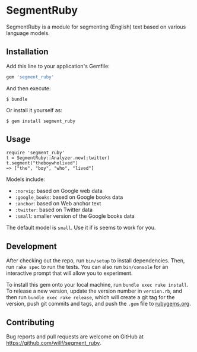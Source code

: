 # SegmentRuby

SegmentRuby is a module for segmenting (English)
text based on various language models.

## Installation

Add this line to your application's Gemfile:

```ruby
gem 'segment_ruby'
```

And then execute:

    $ bundle

Or install it yourself as:

    $ gem install segment_ruby

## Usage

```
require 'segment_ruby'
t = SegmentRuby::Analyzer.new(:twitter)
t.segment("theboywholived")
=> ["the", "boy", "who", "lived"]
```
Models include:

- `:norvig`: based on Google web data
- `:google_books`: based on Google books data
- `:anchor`: based on Web anchor text
- `:twitter`: based on Twitter data
- `:small`: smaller version of the Google books data

The default model is `small`. Use it if is seems to work for you.

## Development

After checking out the repo, run `bin/setup` to install dependencies. Then, run `rake spec` to run the tests. You can also run `bin/console` for an interactive prompt that will allow you to experiment.

To install this gem onto your local machine, run `bundle exec rake install`. To release a new version, update the version number in `version.rb`, and then run `bundle exec rake release`, which will create a git tag for the version, push git commits and tags, and push the `.gem` file to [rubygems.org](https://rubygems.org).

## Contributing

Bug reports and pull requests are welcome on GitHub at https://github.com/willf/segment_ruby.
